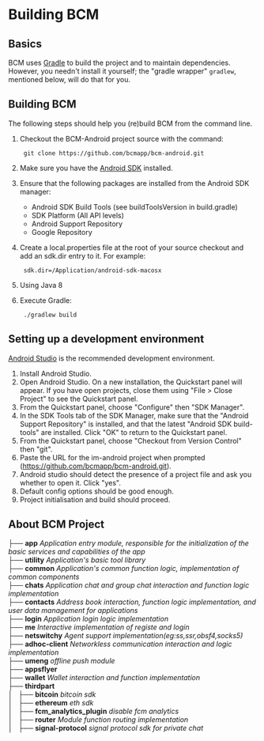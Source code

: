 Building BCM
===============

Basics
------

BCM uses [Gradle](http://gradle.org) to build the project and to maintain
dependencies.  However, you needn't install it yourself; the
"gradle wrapper" `gradlew`, mentioned below, will do that for you.

Building BCM
---------------

The following steps should help you (re)build BCM from the command line.

1. Checkout the BCM-Android project source with the command:

        git clone https://github.com/bcmapp/bcm-android.git

2. Make sure you have the [Android SDK](https://developer.android.com/sdk/index.html) installed.
3. Ensure that the following packages are installed from the Android SDK manager:
    * Android SDK Build Tools (see buildToolsVersion in build.gradle)
    * SDK Platform (All API levels)
    * Android Support Repository
    * Google Repository
4. Create a local.properties file at the root of your source checkout and add an sdk.dir entry to it.  For example:

        sdk.dir=/Application/android-sdk-macosx

5. Using Java 8 

6. Execute Gradle:

        ./gradlew build


Setting up a development environment
------------------------------------

[Android Studio](https://developer.android.com/sdk/installing/studio.html) is the recommended development environment.

1. Install Android Studio.
2. Open Android Studio. On a new installation, the Quickstart panel will appear. If you have open projects, close them using "File > Close Project" to see the Quickstart panel.
3. From the Quickstart panel, choose "Configure" then "SDK Manager".
4. In the SDK Tools tab of the SDK Manager, make sure that the "Android Support Repository" is installed, and that the latest "Android SDK build-tools" are installed. Click "OK" to return to the Quickstart panel.
5. From the Quickstart panel, choose "Checkout from Version Control" then "git".
6. Paste the URL for the im-android project when prompted (https://github.com/bcmapp/bcm-android.git).
7. Android studio should detect the presence of a project file and ask you whether to open it. Click "yes".
9. Default config options should be good enough.
10. Project initialisation and build should proceed.


About BCM Project
-----------------
├── **app** *Application entry module, responsible for the initialization of the basic services and capabilities of the app*<br/>
├── **utility** *Application's basic tool library*<br/>
├── **common** *Application's common function logic, implementation of common components*<br/>
├── **chats** *Application chat and group chat interaction and function logic implementation*<br/>
├── **contacts** *Address book interaction, function logic implementation, and user data management for applications*<br/>
├── **login**  *Application login logic implementation*<br/>
├── **me** *Interactive implementation of registe and login*<br/>
├── **netswitchy** *Agent support implementation(eg:ss,ssr,obsf4,socks5)*<br/>
├── **adhoc-client** *Networkless communication interaction and logic implementation*<br/>
├── **umeng** *offline push module*<br/>
├── **appsflyer**<br/>
├── **wallet** *Wallet interaction and function implementation*<br/>
├── **thirdpart**<br/>
│   ├── **bitcoin** *bitcoin sdk*<br/>
│   ├── **ethereum** *eth sdk*<br/>
│   ├── **fcm_analytics_plugin** *disable fcm analytics*<br/>
│   ├── **router** *Module function routing implementation*<br/>
│   ├── **signal-protocol** *signal protocol sdk for private chat*<br/>


